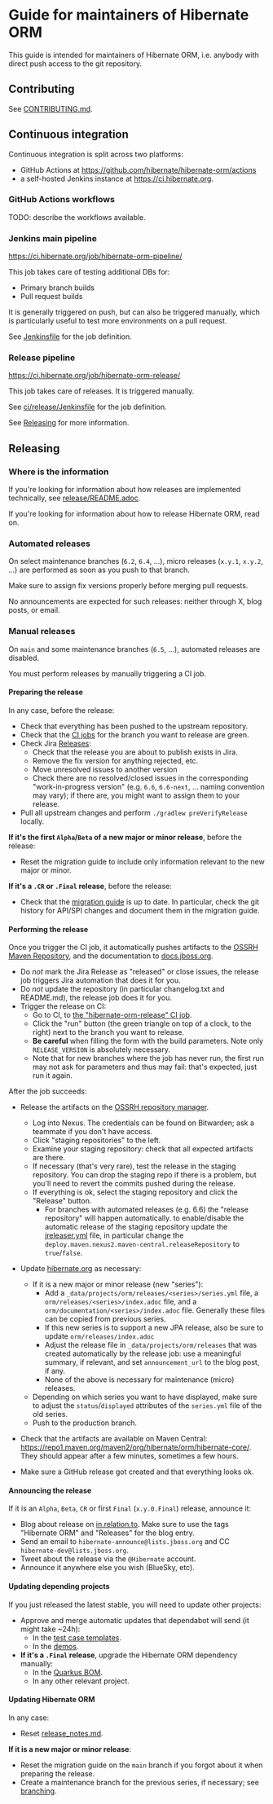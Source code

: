 Guide for maintainers of Hibernate ORM
====

This guide is intended for maintainers of Hibernate ORM,
i.e. anybody with direct push access to the git repository.

## Contributing

See [CONTRIBUTING.md](CONTRIBUTING.md).

## <a id="ci"></a> Continuous integration

Continuous integration is split across two platforms:

* GitHub Actions at https://github.com/hibernate/hibernate-orm/actions
* a self-hosted Jenkins instance at https://ci.hibernate.org.

### GitHub Actions workflows

TODO: describe the workflows available.

### Jenkins main pipeline

https://ci.hibernate.org/job/hibernate-orm-pipeline/

This job takes care of testing additional DBs for:

* Primary branch builds
* Pull request builds

It is generally triggered on push,
but can also be triggered manually,
which is particularly useful to test more environments on a pull request.

See [Jenkinsfile](Jenkinsfile) for the job definition.

### Release pipeline

https://ci.hibernate.org/job/hibernate-orm-release/

This job takes care of releases. It is triggered manually.

See [ci/release/Jenkinsfile](ci/release/Jenkinsfile) for the job definition.

See [Releasing](#releasing) for more information.

## <a id="releasing"></a> Releasing

### Where is the information

If you're looking for information about how releases are implemented technically, see [release/README.adoc](release/README.adoc).

If you're looking for information about how to release Hibernate ORM, read on.

### Automated releases

On select maintenance branches (`6.2`, `6.4`, ...),
micro releases (`x.y.1`, `x.y.2`, ...) are performed as soon as you push to that branch.

Make sure to assign fix versions properly before merging pull requests.

No announcements are expected for such releases:
neither through X, blog posts, or email.

### Manual releases

On `main` and some maintenance branches (`6.5`, ...),
automated releases are disabled.

You must perform releases by manually triggering a CI job.

#### Preparing the release

In any case, before the release:

* Check that everything has been pushed to the upstream repository.
* Check that the [CI jobs](#continuous-integration) for the branch you want to release are green.
* Check Jira [Releases](https://hibernate.atlassian.net/projects/HHH?selectedItem=com.atlassian.jira.jira-projects-plugin%3Arelease-page):
  * Check that the release you are about to publish exists in Jira.
  * Remove the fix version for anything rejected, etc.
  * Move unresolved issues to another version
  * Check there are no resolved/closed issues in the corresponding "work-in-progress version"
    (e.g. `6.6`, `6.6-next`, ... naming convention may vary);
    if there are, you might want to assign them to your release.
* Pull all upstream changes and perform `./gradlew preVerifyRelease` locally.

**If it's the first `Alpha`/`Beta` of a new major or minor release**, before the release:

* Reset the migration guide to include only information relevant to the new major or minor.

**If it's a `.CR` or `.Final` release**, before the release:

* Check that the [migration guide](documentation/src/main/asciidoc/migration/index.adoc) is up to date.
  In particular, check the git history for API/SPI changes
  and document them in the migration guide.

#### Performing the release

Once you trigger the CI job, it automatically pushes artifacts to the
[OSSRH Maven Repository](https://repo1.maven.org/maven2/org/hibernate/orm/),
and the documentation to [docs.jboss.org](https://docs.jboss.org/hibernate/orm/).

* Do *not* mark the Jira Release as "released" or close issues,
  the release job triggers Jira automation that does it for you.
* Do *not* update the repository (in particular changelog.txt and README.md), 
  the release job does it for you.
* Trigger the release on CI:
  * Go to CI, to [the "hibernate-orm-release" CI job](https://ci.hibernate.org/job/hibernate-orm-release/).
  * Click the "run" button (the green triangle on top of a clock, to the right) next to the branch you want to release.
  * **Be careful** when filling the form with the build parameters.
    Note only `RELEASE_VERSION` is absolutely necessary.
  * Note that for new branches where the job has never run, the first run may not ask for parameters and thus may fail:
    that's expected, just run it again.

After the job succeeds:

* Release the artifacts on the [OSSRH repository manager](https://oss.sonatype.org/#stagingRepositories).
  * Log into Nexus. The credentials can be found on Bitwarden; ask a teammate if you don't have access.
  * Click "staging repositories" to the left.
  * Examine your staging repository: check that all expected artifacts are there.
  * If necessary (that's very rare), test the release in the staging repository.
    You can drop the staging repo if there is a problem,
    but you'll need to revert the commits pushed during the release.
  * If everything is ok, select the staging repository and click the "Release" button.
    * For branches with automated releases (e.g. 6.6) the "release repository" will happen automatically.
      to enable/disable the automatic release of the staging repository update the [jreleaser.yml](jreleaser.yml) file,
      in particular change the `deploy.maven.nexus2.maven-central.releaseRepository` to `true`/`false`.

* Update [hibernate.org](https://github.com/hibernate/hibernate.org) as necessary:
  * If it is a new major or minor release (new "series"):
    * Add a `_data/projects/orm/releases/<series>/series.yml` file,
      a `orm/releases/<series>/index.adoc` file, and a `orm/documentation/<series>/index.adoc` file.
      Generally these files can be copied from previous series.
    * If this new series is to support a new JPA release, also be sure to update `orm/releases/index.adoc`
    * Adjust the release file in `_data/projects/orm/releases` that was created automatically by the release job:
      use a meaningful summary, if relevant, and set `announcement_url` to the blog post, if any.
    * None of the above is necessary for maintenance (micro) releases.
  * Depending on which series you want to have displayed,
    make sure to adjust the `status`/`displayed` attributes of the `series.yml` file of the old series.
  * Push to the production branch.
* Check that the artifacts are available on Maven Central:
  https://repo1.maven.org/maven2/org/hibernate/orm/hibernate-core/.
  They should appear after a few minutes, sometimes a few hours.
* Make sure a GitHub release got created and that everything looks ok.


#### Announcing the release

If it is an `Alpha`, `Beta`, `CR` or first `Final` (`x.y.0.Final`) release, announce it:

* Blog about release on [in.relation.to](https://github.com/hibernate/in.relation.to).
  Make sure to use the tags "Hibernate ORM" and "Releases" for the blog entry.
* Send an email to `hibernate-announce@lists.jboss.org` and CC `hibernate-dev@lists.jboss.org`.
* Tweet about the release via the `@Hibernate` account.
* Announce it anywhere else you wish (BlueSky, etc).

#### Updating depending projects

If you just released the latest stable, you will need to update other projects:

* Approve and merge automatic updates that dependabot will send (it might take ~24h):
  * In the [test case templates](https://github.com/hibernate/hibernate-test-case-templates/tree/master/orm).
  * In the [demos](https://github.com/hibernate/hibernate-demos/tree/master/hibernate-orm).
* **If it's a `.Final` release**, upgrade the Hibernate ORM dependency manually:
  * In the [Quarkus BOM](https://github.com/quarkusio/quarkus/blob/main/bom/application/pom.xml).
  * In any other relevant project.

#### Updating Hibernate ORM

In any case:

* Reset [release_notes.md](release_notes.md).

**If it is a new major or minor release**:

* Reset the migration guide on the `main` branch if you forgot about it when preparing the release.
* Create a maintenance branch for the previous series, if necessary; see [branching](branching.adoc).
